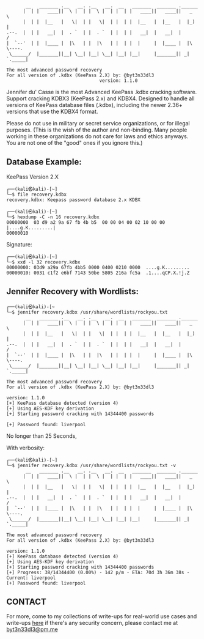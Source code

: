 ```
       __   _______ .__   __. .__   __.  __   _______  _______ .______      
      |  | |   ____||  \ |  | |  \ |  | |  | |   ____||   ____||   _  \     
      |  | |  |__   |   \|  | |   \|  | |  | |  |__   |  |__   |  |_)  |    
.--.  |  | |   __|  |  . `  | |  . `  | |  | |   __|  |   __|  |      /     
|  `--'  | |  |____ |  |\   | |  |\   | |  | |  |     |  |____ |  |\  \----.
 \______/  |_______||__| \__| |__| \__| |__| |__|     |_______|| _| `._____|
                                                                            
The most advanced password recovery 
For all version of .kdbx (KeePass 2.X) by: @byt3n33dl3
								  version: 1.1.0

```

Jennifer du' Casse is the most Advanced KeePass .kdbx cracking software. Support cracking KDBX3 (KeePass 2.x) and KDBX4. Designed to handle all versions of KeePass database files (.kdbx), including the newer 2.36+ versions that use the KDBX4 format.

Please do not use in military or secret service organizations, or for illegal purposes. (This is the wish of the author and non-binding. Many people working in these organizations do not care for laws and ethics anyways. You are not one of the "good" ones if you ignore this.)

## Database Example:

KeePass Version 2.X

```
┌──(kali㉿kali)-[~]
└─$ file recovery.kdbx 
recovery.kdbx: Keepass password database 2.x KDBX
```

```
┌──(kali㉿kali)-[~]
└─$ hexdump -C -n 16 recovery.kdbx 
00000000  03 d9 a2 9a 67 fb 4b b5  00 00 04 00 02 10 00 00  |....g.K.........|
00000010
```

Signature:

```
┌──(kali㉿kali)-[~]
└─$ xxd -l 32 recovery.kdbx 
00000000: 03d9 a29a 67fb 4bb5 0000 0400 0210 0000  ....g.K.........
00000010: 0031 c1f2 e6bf 7143 50be 5805 216a fc5a  .1....qCP.X.!j.Z
```

## Jennifer Recovery with Wordlists:

```
┌──(kali㉿kali)-[~
└─$ jennifer recovery.kdbx /usr/share/wordlists/rockyou.txt 
       __   _______ .__   __. .__   __.  __   _______  _______ .______      
      |  | |   ____||  \ |  | |  \ |  | |  | |   ____||   ____||   _  \     
      |  | |  |__   |   \|  | |   \|  | |  | |  |__   |  |__   |  |_)  |    
.--.  |  | |   __|  |  . `  | |  . `  | |  | |   __|  |   __|  |      /     
|  `--'  | |  |____ |  |\   | |  |\   | |  | |  |     |  |____ |  |\  \----.
 \______/  |_______||__| \__| |__| \__| |__| |__|     |_______|| _| `._____|
                                                                            
The most advanced password recovery 
For all version of .kdbx (KeePass 2.X) by: @byt3n33dl3
                                                                  version: 1.1.0
[+] KeePass database detected (version 4)
[+] Using AES-KDF key derivation
[+] Starting password cracking with 14344400 passwords

[+] Password found: liverpool
```

No longer than 25 Seconds,

With verbosity:

```
┌──(kali㉿kali)-[~]
└─$ jennifer recovery.kdbx /usr/share/wordlists/rockyou.txt -v
       __   _______ .__   __. .__   __.  __   _______  _______ .______      
      |  | |   ____||  \ |  | |  \ |  | |  | |   ____||   ____||   _  \     
      |  | |  |__   |   \|  | |   \|  | |  | |  |__   |  |__   |  |_)  |    
.--.  |  | |   __|  |  . `  | |  . `  | |  | |   __|  |   __|  |      /     
|  `--'  | |  |____ |  |\   | |  |\   | |  | |  |     |  |____ |  |\  \----.
 \______/  |_______||__| \__| |__| \__| |__| |__|     |_______|| _| `._____|
                                                                            
The most advanced password recovery 
For all version of .kdbx (KeePass 2.X) by: @byt3n33dl3
                                                                  version: 1.1.0
[+] KeePass database detected (version 4)
[+] Using AES-KDF key derivation
[+] Starting password cracking with 14344400 passwords
[+] Progress: 38/14344400 (0.00%) - 142 p/m - ETA: 70d 3h 36m 38s - Current: liverpool
[+] Password found: liverpool
```

## CONTACT

For more, come to my collections of write-ups for real-world use cases and write-ups [here](https://github.com/byt3n33dl3/thc-jennifer/blob/main/USAGE.md) if there's any security concern, please contact me at <byt3n33dl3@pm.me>
